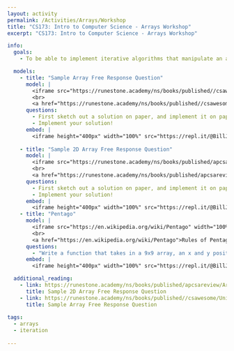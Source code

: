 ```yaml
---
layout: activity
permalink: /Activities/Arrays/Workshop
title: "CS173: Intro to Computer Science - Arrays Workshop"
excerpt: "CS173: Intro to Computer Science - Arrays Workshop"

info: 
  goals: 
    - To be able to implement iterative algorithms that manipulate an array.

  models:
    - title: "Sample Array Free Response Question"
      model: |
        <iframe src="https://runestone.academy/ns/books/published//csawesome/Unit6-Arrays/numberCubeB.html" width="100%" height="700" scrolling="yes"></iframe>
        <br>
        <a href="https://runestone.academy/ns/books/published//csawesome/Unit6-Arrays/numberCubeB.html">Sample Free Response Question</a>
      questions:
        - First sketch out a solution on paper, and implement it on paper with pseudocode.
        - Implement your solution!
      embed: |
        <iframe height="400px" width="100%" src="https://repl.it/@BillJr99/NumberCubeTemplate?lite=true" scrolling="no" frameborder="no" allowtransparency="true" allowfullscreen="true" sandbox="allow-forms allow-pointer-lock allow-popups allow-same-origin allow-scripts allow-modals"></iframe> 
        
    - title: "Sample 2D Array Free Response Question"
      model: |
        <iframe src="https://runestone.academy/ns/books/published/apcsareview/Array2dBasics/routeCipherA.html" width="100%" height="700" scrolling="yes"></iframe>
        <br>
        <a href="https://runestone.academy/ns/books/published/apcsareview/Array2dBasics/routeCipherA.html">Sample Free Response Question</a>
      questions:
        - First sketch out a solution on paper, and implement it on paper with pseudocode.
        - Implement your solution!
      embed: |
        <iframe height="400px" width="100%" src="https://repl.it/@BillJr99/RouteCipherTemplate?lite=true" scrolling="no" frameborder="no" allowtransparency="true" allowfullscreen="true" sandbox="allow-forms allow-pointer-lock allow-popups allow-same-origin allow-scripts allow-modals"></iframe>  
    - title: "Pentago"
      model: |
        <iframe src="https://en.wikipedia.org/wiki/Pentago" width="100%" height="700" scrolling="yes"></iframe>
        <br>
        <a href="https://en.wikipedia.org/wiki/Pentago">Rules of Pentago</a>
      questions:
        - "Write a function that takes in a 9x9 array, an x and y position, a color (which can be a number) a rotation quadrant, and a rotation direction (which can be a positive or negative <code>1</code>).  Insert the color value into the x and y position on the array, and rotate the specified 3x3 quadrant in the given direction (clockwise or counterclockwise).  Return the resulting array."
      embed: |
        <iframe height="400px" width="100%" src="https://repl.it/@BillJr99/RouteCipherTemplate?lite=true" scrolling="no" frameborder="no" allowtransparency="true" allowfullscreen="true" sandbox="allow-forms allow-pointer-lock allow-popups allow-same-origin allow-scripts allow-modals"></iframe>  

  additional_reading:
    - link: https://runestone.academy/ns/books/published/apcsareview/Array2dBasics/routeCipherA.html
      title: Sample 2D Array Free Response Question
    - link: https://runestone.academy/ns/books/published//csawesome/Unit6-Arrays/numberCubeB.html
      title: Sample Array Free Response Question      
      
tags:
  - arrays
  - iteration
  
---
```


